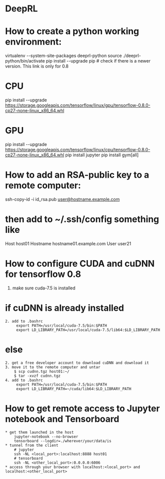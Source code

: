 # DeepRL


# How to create a python working environment:
virtualenv --system-site-packages deeprl-python
source ./deeprl-python/bin/activate
pip install --upgrade pip
	# check if there is a newer version. This link is only for 0.8
# CPU
pip install --upgrade https://storage.googleapis.com/tensorflow/linux/gpu/tensorflow-0.8.0-cp27-none-linux_x86_64.whl
# GPU
pip install --upgrade https://storage.googleapis.com/tensorflow/linux/cpu/tensorflow-0.8.0-cp27-none-linux_x86_64.whl
pip install jupyter
pip install gym[all]


# How to add an RSA-public key to a remote computer:

ssh-copy-id -i id_rsa.pub user@hostname.example.com
# then add to ~/.ssh/config something like
Host host01
	Hostname hostname01.example.com
	User user21


# How to configure CUDA and cuDNN for tensorflow 0.8
1. make sure cuda-7.5 is installed
# if cuDNN is already installed
	2. add to .bashrc
		 export PATH=/usr/local/cuda-7.5/bin:$PATH
		 export LD_LIBRARY_PATH=/usr/local/cuda-7.5/lib64:$LD_LIBRARY_PATH
# else
	2. get a free developer account to download cuDNN and download it
	3. move it to the remote computer and untar
		$ scp cudnn.tgz host01:~/
		$ tar -xvzf cudnn.tgz
	4. add to .bashrc
		 export PATH=/usr/local/cuda-7.5/bin:$PATH
		 export LD_LIBRARY_PATH=~/cuda/lib64:$LD_LIBRARY_PATH


# How to get remote access to Jupyter notebook and Tensorboard
	* get them launched in the host
		jupyter-notebook --no-browser
		tensorboard --logdir=./wherever/your/data/is
	* tunnel from the client
		# jupyter
		ssh -NL <local_port>:localhost:8888 host01
		# tensorboard
		ssh -NL <other_local_port>:0.0.0.0:6006
	* access through your browser with localhost:<local_port> and localhost:<other_local_port>
